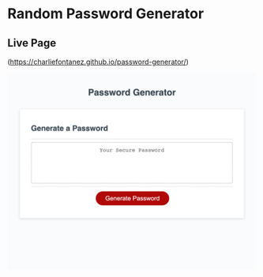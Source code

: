 # Random Password Generator



## Live Page

(https://charliefontanez.github.io/password-generator/)


![image](./password-generator.png)








